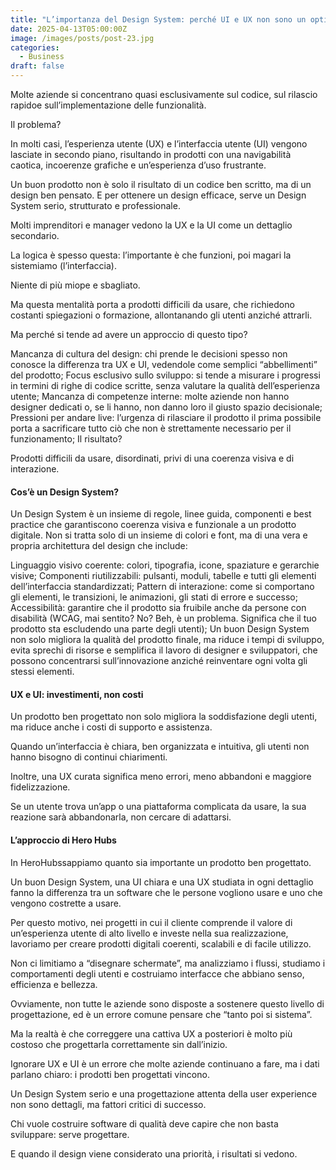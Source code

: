 ```yaml
---
title: "L’importanza del Design System: perché UI e UX non sono un optional"
date: 2025-04-13T05:00:00Z
image: /images/posts/post-23.jpg
categories: 
  - Business
draft: false
---
```


Molte aziende si concentrano quasi esclusivamente sul codice, sul rilascio rapidoe sull’implementazione delle funzionalità.

Il problema?

In molti casi, l’esperienza utente (UX) e l’interfaccia utente (UI) vengono lasciate in secondo piano, risultando in prodotti con una navigabilità caotica, incoerenze grafiche e un’esperienza d’uso frustrante.

Un buon prodotto non è solo il risultato di un codice ben scritto, ma di un design ben pensato. E per ottenere un design efficace, serve un Design System serio, strutturato e professionale.

Molti imprenditori e manager vedono la UX e la UI come un dettaglio secondario.

La logica è spesso questa: l’importante è che funzioni, poi magari la sistemiamo (l’interfaccia).

Niente di più miope e sbagliato.

Ma questa mentalità porta a prodotti difficili da usare, che richiedono costanti spiegazioni o formazione, allontanando gli utenti anziché attrarli.

Ma perché si tende ad avere un approccio di questo tipo?

Mancanza di cultura del design: chi prende le decisioni spesso non conosce la differenza tra UX e UI, vedendole come semplici “abbellimenti” del prodotto;
Focus esclusivo sullo sviluppo: si tende a misurare i progressi in termini di righe di codice scritte, senza valutare la qualità dell’esperienza utente;
Mancanza di competenze interne: molte aziende non hanno designer dedicati o, se li hanno, non danno loro il giusto spazio decisionale;
Pressioni per andare live: l’urgenza di rilasciare il prodotto il prima possibile porta a sacrificare tutto ciò che non è strettamente necessario per il funzionamento;
Il risultato?

Prodotti difficili da usare, disordinati, privi di una coerenza visiva e di interazione.

#### Cos’è un Design System?

Un Design System è un insieme di regole, linee guida, componenti e best practice che garantiscono coerenza visiva e funzionale a un prodotto digitale. Non si tratta solo di un insieme di colori e font, ma di una vera e propria architettura del design che include:

Linguaggio visivo coerente: colori, tipografia, icone, spaziature e gerarchie visive;
Componenti riutilizzabili: pulsanti, moduli, tabelle e tutti gli elementi dell’interfaccia standardizzati;
Pattern di interazione: come si comportano gli elementi, le transizioni, le animazioni, gli stati di errore e successo;
Accessibilità: garantire che il prodotto sia fruibile anche da persone con disabilità (WCAG, mai sentito? No? Beh, è un problema. Significa che il tuo prodotto sta escludendo una parte degli utenti);
Un buon Design System non solo migliora la qualità del prodotto finale, ma riduce i tempi di sviluppo, evita sprechi di risorse e semplifica il lavoro di designer e sviluppatori, che possono concentrarsi sull’innovazione anziché reinventare ogni volta gli stessi elementi.

#### UX e UI: investimenti, non costi

Un prodotto ben progettato non solo migliora la soddisfazione degli utenti, ma riduce anche i costi di supporto e assistenza.

Quando un’interfaccia è chiara, ben organizzata e intuitiva, gli utenti non hanno bisogno di continui chiarimenti.

Inoltre, una UX curata significa meno errori, meno abbandoni e maggiore fidelizzazione.

Se un utente trova un’app o una piattaforma complicata da usare, la sua reazione sarà abbandonarla, non cercare di adattarsi.

#### L’approccio di Hero Hubs

In HeroHubssappiamo quanto sia importante un prodotto ben progettato.


Un buon Design System, una UI chiara e una UX studiata in ogni dettaglio fanno la differenza tra un software che le persone vogliono usare e uno che vengono costrette a usare.

Per questo motivo, nei progetti in cui il cliente comprende il valore di un’esperienza utente di alto livello e investe nella sua realizzazione, lavoriamo per creare prodotti digitali coerenti, scalabili e di facile utilizzo.

Non ci limitiamo a “disegnare schermate”, ma analizziamo i flussi, studiamo i comportamenti degli utenti e costruiamo interfacce che abbiano senso, efficienza e bellezza.

Ovviamente, non tutte le aziende sono disposte a sostenere questo livello di progettazione, ed è un errore comune pensare che “tanto poi si sistema”.

Ma la realtà è che correggere una cattiva UX a posteriori è molto più costoso che progettarla correttamente sin dall’inizio.

Ignorare UX e UI è un errore che molte aziende continuano a fare, ma i dati parlano chiaro: i prodotti ben progettati vincono.

Un Design System serio e una progettazione attenta della user experience non sono dettagli, ma fattori critici di successo.

Chi vuole costruire software di qualità deve capire che non basta sviluppare: serve progettare.

E quando il design viene considerato una priorità, i risultati si vedono.